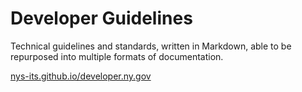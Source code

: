 # Developer Guidelines

Technical guidelines and standards, written in Markdown, able to be repurposed into multiple formats of documentation.

[nys-its.github.io/developer.ny.gov](http://nys-its.github.io/developer.ny.gov/)
